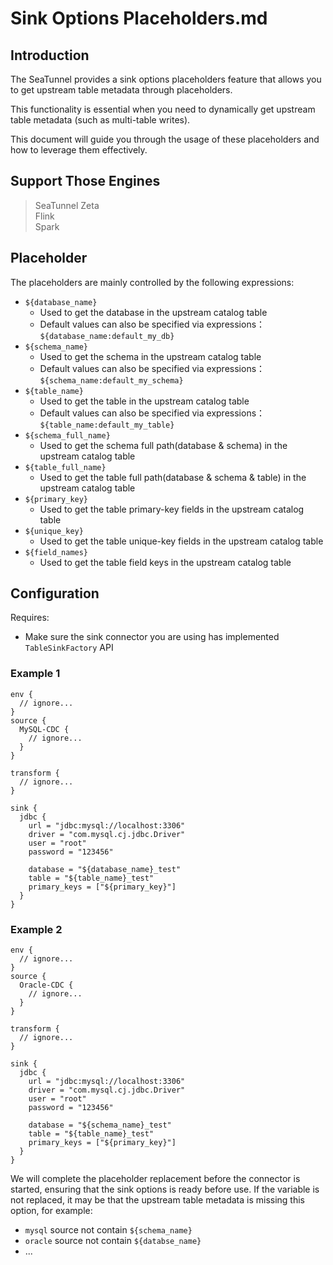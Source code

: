 # Sink Options Placeholders.md

## Introduction

The SeaTunnel provides a sink options placeholders feature that allows you to get upstream table metadata through placeholders.

This functionality is essential when you need to dynamically get upstream table metadata (such as multi-table writes).

This document will guide you through the usage of these placeholders and how to leverage them effectively.

## Support Those Engines

> SeaTunnel Zeta<br/>
> Flink<br/>
> Spark<br/>

## Placeholder

The placeholders are mainly controlled by the following expressions:

- `${database_name}`
  - Used to get the database in the upstream catalog table
  - Default values can also be specified via expressions：`${database_name:default_my_db}`
- `${schema_name}`
  - Used to get the schema in the upstream catalog table
  - Default values can also be specified via expressions：`${schema_name:default_my_schema}`
- `${table_name}`
  - Used to get the table in the upstream catalog table
  - Default values can also be specified via expressions：`${table_name:default_my_table}`
- `${schema_full_name}`
  - Used to get the schema full path(database & schema) in the upstream catalog table
- `${table_full_name}`
  - Used to get the table full path(database & schema & table) in the upstream catalog table
- `${primary_key}`
  - Used to get the table primary-key fields in the upstream catalog table
- `${unique_key}`
  - Used to get the table unique-key fields in the upstream catalog table
- `${field_names}`
  - Used to get the table field keys in the upstream catalog table

## Configuration

Requires:
- Make sure the sink connector you are using has implemented `TableSinkFactory` API

### Example 1

```hocon
env {
  // ignore...
}
source {
  MySQL-CDC {
    // ignore...
  }
}

transform {
  // ignore...
}

sink {
  jdbc {
    url = "jdbc:mysql://localhost:3306"
    driver = "com.mysql.cj.jdbc.Driver"
    user = "root"
    password = "123456"

    database = "${database_name}_test"
    table = "${table_name}_test"
    primary_keys = ["${primary_key}"]
  }
}
```

### Example 2

```hocon
env {
  // ignore...
}
source {
  Oracle-CDC {
    // ignore...
  }
}

transform {
  // ignore...
}

sink {
  jdbc {
    url = "jdbc:mysql://localhost:3306"
    driver = "com.mysql.cj.jdbc.Driver"
    user = "root"
    password = "123456"

    database = "${schema_name}_test"
    table = "${table_name}_test"
    primary_keys = ["${primary_key}"]
  }
}
```

We will complete the placeholder replacement before the connector is started, ensuring that the sink options is ready before use.
If the variable is not replaced, it may be that the upstream table metadata is missing this option, for example:
- `mysql` source not contain `${schema_name}`
- `oracle` source not contain `${databse_name}`
- ...
